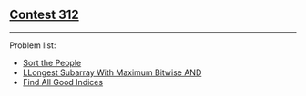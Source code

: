 <h2><a href="https://leetcode.com/contest/weekly-contest-312/">Contest 312</a></h2>
<hr>
<p>
Problem list:
<ul>
<li><a href="./sort_the_people.md">Sort the People</a></li>
<li><a href="./longest subarray_with_maximum_bitwise_and.md">LLongest Subarray With Maximum Bitwise AND</a></li>
<li><a href="./find_all_good_indices.md">Find All Good Indices</a></li>
</ul>
</p>
